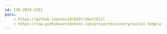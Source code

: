 ```yaml
---
id: CVE-2013-2251
pocs:
    - https://github.com/ninj4c0d3r/ShellEvil
    - https://raw.githubusercontent.com/projectdiscovery/nuclei-templates/master/cves/CVE-2013-2251.yaml
---
```

